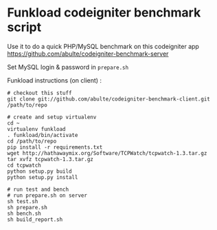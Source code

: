 # Funkload codeigniter benchmark script

Use it to do a quick PHP/MySQL benchmark on this codeigniter app <https://github.com/abulte/codeigniter-benchmark-server>

Set MySQL login & password in `prepare.sh`

Funkload instructions (on client) :

    # checkout this stuff
    git clone git://github.com/abulte/codeigniter-benchmark-client.git /path/to/repo
    
    # create and setup virtualenv
    cd ~
    virtualenv funkload
    . funkload/bin/activate
    cd /path/to/repo
    pip install -r requirements.txt
    wget http://hathawaymix.org/Software/TCPWatch/tcpwatch-1.3.tar.gz
    tar xvfz tcpwatch-1.3.tar.gz
    cd tcpwatch
    python setup.py build
    python setup.py install
    
    # run test and bench
    # run prepare.sh on server
    sh test.sh
    sh prepare.sh
    sh bench.sh
    sh build_report.sh